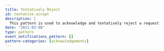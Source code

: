 ```yaml
---
title: Tentatively Reject
id: tentative-accept
description: |
  This pattern is used to acknowledge and tentatively reject a request (`Offer`). This should be interpreted to mean that the `target` does not currently intend to act on the request, but that the `target` might consider another `offer` relating to the same resource (for example following some revision of the resource).
date: "2021-03-08"
type: pattern
event_notifications_pattern: []
pattern-categories: [acknowledgements]
---
```


